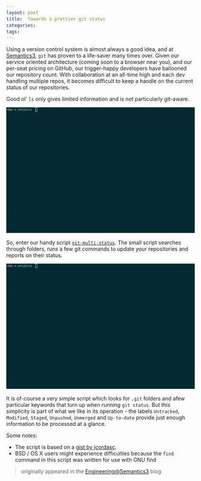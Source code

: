 ```yaml
---
layout: post
title:  Towards a prettier git status
categories: 
tags:
---
```


Using a version control system is almost always a good idea, and at [Semantics3](https://semantics3.com), `git` has proven to a life-saver many times over. Given our service oriented  architecture (coming soon to a browser near you), and our per-seat pricing on  GitHub, our trigger-happy developers have ballooned our repository count. With  collaboration at an all-time high and each dev handling multiple repos, it becomes difficult to keep a handle on the current status of our repositories.

Good ol' `ls` only gives limited information and is not particularly git-aware.

![ls](/assets/images/git-multi-status/ls.gif)

So, enter our handy script [`git-multi-status`](https://gist.github.com/ramananbalakrishnan/be74b96ab1700114493a). The small script searches through folders, runs a few git commands to update your repositories and reports on their status.

![gms](/assets/images/git-multi-status/gms.gif)
 
It is of-course a very simple script which looks for `.git` folders and afew particular keywords that turn up when running `git status`. But this simplicity is part of what we like in its operation - the labels `Untracked`, `Modified`, `Staged`, `Unpushed`, `Unmerged` and `Up-to-date` provide just enough information to be processed at a glance.

Some notes:

 - The script is based on a [gist by jcordasc](https://gist.github.com/jcordasc/389478).
 - BSD / OS X users might experience difficulties because the `find` command in  this script was written for use with GNU find

 > originally appeared in the [Engineering@Semantics3](https://engineering.semantics3.com/2016/05/22/ssh-local-port-forwarding/) blog
